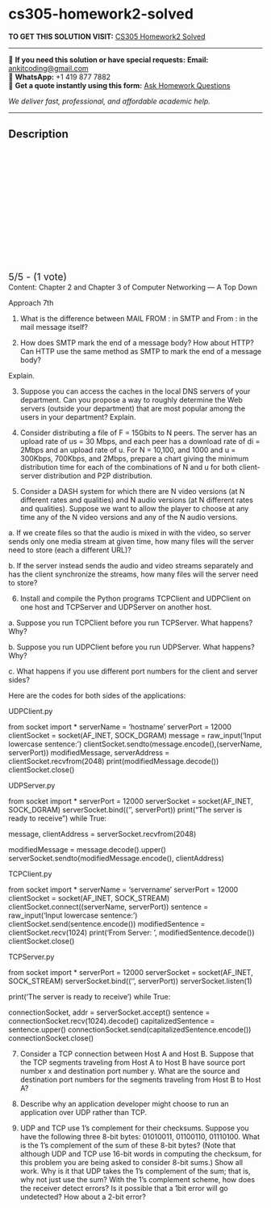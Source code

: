 # cs305-homework2-solved
**TO GET THIS SOLUTION VISIT:** [CS305 Homework2 Solved](https://www.ankitcodinghub.com/product/cs305-homework2-solved/)


---

📩 **If you need this solution or have special requests:** **Email:** ankitcoding@gmail.com  
📱 **WhatsApp:** +1 419 877 7882  
📄 **Get a quote instantly using this form:** [Ask Homework Questions](https://www.ankitcodinghub.com/services/ask-homework-questions/)

*We deliver fast, professional, and affordable academic help.*

---

<h2>Description</h2>



<div class="kk-star-ratings kksr-auto kksr-align-center kksr-valign-top" data-payload="{&quot;align&quot;:&quot;center&quot;,&quot;id&quot;:&quot;116230&quot;,&quot;slug&quot;:&quot;default&quot;,&quot;valign&quot;:&quot;top&quot;,&quot;ignore&quot;:&quot;&quot;,&quot;reference&quot;:&quot;auto&quot;,&quot;class&quot;:&quot;&quot;,&quot;count&quot;:&quot;1&quot;,&quot;legendonly&quot;:&quot;&quot;,&quot;readonly&quot;:&quot;&quot;,&quot;score&quot;:&quot;5&quot;,&quot;starsonly&quot;:&quot;&quot;,&quot;best&quot;:&quot;5&quot;,&quot;gap&quot;:&quot;4&quot;,&quot;greet&quot;:&quot;Rate this product&quot;,&quot;legend&quot;:&quot;5\/5 - (1 vote)&quot;,&quot;size&quot;:&quot;24&quot;,&quot;title&quot;:&quot;CS305 Homework2 Solved&quot;,&quot;width&quot;:&quot;138&quot;,&quot;_legend&quot;:&quot;{score}\/{best} - ({count} {votes})&quot;,&quot;font_factor&quot;:&quot;1.25&quot;}">

<div class="kksr-stars">

<div class="kksr-stars-inactive">
            <div class="kksr-star" data-star="1" style="padding-right: 4px">


<div class="kksr-icon" style="width: 24px; height: 24px;"></div>
        </div>
            <div class="kksr-star" data-star="2" style="padding-right: 4px">


<div class="kksr-icon" style="width: 24px; height: 24px;"></div>
        </div>
            <div class="kksr-star" data-star="3" style="padding-right: 4px">


<div class="kksr-icon" style="width: 24px; height: 24px;"></div>
        </div>
            <div class="kksr-star" data-star="4" style="padding-right: 4px">


<div class="kksr-icon" style="width: 24px; height: 24px;"></div>
        </div>
            <div class="kksr-star" data-star="5" style="padding-right: 4px">


<div class="kksr-icon" style="width: 24px; height: 24px;"></div>
        </div>
    </div>

<div class="kksr-stars-active" style="width: 138px;">
            <div class="kksr-star" style="padding-right: 4px">


<div class="kksr-icon" style="width: 24px; height: 24px;"></div>
        </div>
            <div class="kksr-star" style="padding-right: 4px">


<div class="kksr-icon" style="width: 24px; height: 24px;"></div>
        </div>
            <div class="kksr-star" style="padding-right: 4px">


<div class="kksr-icon" style="width: 24px; height: 24px;"></div>
        </div>
            <div class="kksr-star" style="padding-right: 4px">


<div class="kksr-icon" style="width: 24px; height: 24px;"></div>
        </div>
            <div class="kksr-star" style="padding-right: 4px">


<div class="kksr-icon" style="width: 24px; height: 24px;"></div>
        </div>
    </div>
</div>


<div class="kksr-legend" style="font-size: 19.2px;">
            5/5 - (1 vote)    </div>
    </div>
Content: Chapter 2 and Chapter 3 of Computer Networking — A Top Down

Approach 7th

1. What is the difference between MAIL FROM : in SMTP and From : in the mail message itself?

2. How does SMTP mark the end of a message body? How about HTTP? Can HTTP use the same method as SMTP to mark the end of a message body?

Explain.

3. Suppose you can access the caches in the local DNS servers of your department. Can you propose a way to roughly determine the Web servers (outside your department) that are most popular among the users in your department? Explain.

4. Consider distributing a file of F = 15Gbits to N peers. The server has an upload rate of us = 30 Mbps, and each peer has a download rate of di = 2Mbps and an upload rate of u. For N = 10,100, and 1000 and u = 300Kbps, 700Kbps, and 2Mbps, prepare a chart giving the minimum distribution time for each of the combinations of N and u for both client-server distribution and P2P distribution.

5. Consider a DASH system for which there are N video versions (at N different rates and qualities) and N audio versions (at N different rates and qualities). Suppose we want to allow the player to choose at any time any of the N video versions and any of the N audio versions.

a. If we create files so that the audio is mixed in with the video, so server sends only one media stream at given time, how many files will the server need to store (each a different URL)?

b. If the server instead sends the audio and video streams separately and has the client synchronize the streams, how many files will the server need to store?

6. Install and compile the Python programs TCPClient and UDPClient on one host and TCPServer and UDPServer on another host.

a. Suppose you run TCPClient before you run TCPServer. What happens? Why?

b. Suppose you run UDPClient before you run UDPServer. What happens? Why?

c. What happens if you use different port numbers for the client and server sides?

Here are the codes for both sides of the applications:

UDPClient.py

from socket import * serverName = ‘hostname’ serverPort = 12000 clientSocket = socket(AF_INET, SOCK_DGRAM) message = raw_input(‘Input lowercase sentence:’) clientSocket.sendto(message.encode(),(serverName, serverPort)) modifiedMessage, serverAddress = clientSocket.recvfrom(2048) print(modifiedMessage.decode()) clientSocket.close()

UDPServer.py

from socket import * serverPort = 12000 serverSocket = socket(AF_INET, SOCK_DGRAM) serverSocket.bind((‘’, serverPort)) print(“The server is ready to receive”) while True:

message, clientAddress = serverSocket.recvfrom(2048)

modifiedMessage = message.decode().upper() serverSocket.sendto(modifiedMessage.encode(), clientAddress)

TCPClient.py

from socket import * serverName = ‘servername’ serverPort = 12000 clientSocket = socket(AF_INET, SOCK_STREAM) clientSocket.connect((serverName, serverPort)) sentence = raw_input(‘Input lowercase sentence:’) clientSocket.send(sentence.encode()) modifiedSentence = clientSocket.recv(1024) print(‘From Server: ’, modifiedSentence.decode()) clientSocket.close()

TCPServer.py

from socket import * serverPort = 12000 serverSocket = socket(AF_INET, SOCK_STREAM) serverSocket.bind((‘’, serverPort)) serverSocket.listen(1)

print(‘The server is ready to receive’) while True:

connectionSocket, addr = serverSocket.accept() sentence = connectionSocket.recv(1024).decode() capitalizedSentence = sentence.upper() connectionSocket.send(capitalizedSentence.encode()) connectionSocket.close()

7. Consider a TCP connection between Host A and Host B. Suppose that the TCP segments traveling from Host A to Host B have source port number x and destination port number y. What are the source and destination port numbers for the segments traveling from Host B to Host A?

8. Describe why an application developer might choose to run an application over UDP rather than TCP.

9. UDP and TCP use 1’s complement for their checksums. Suppose you have the following three 8-bit bytes: 01010011, 01100110, 01110100. What is the 1’s complement of the sum of these 8-bit bytes? (Note that although UDP and TCP use 16-bit words in computing the checksum, for this problem you are being asked to consider 8-bit sums.) Show all work. Why is it that UDP takes the 1’s complement of the sum; that is, why not just use the sum? With the 1’s complement scheme, how does the receiver detect errors? Is it possible that a 1bit error will go undetected? How about a 2-bit error?
